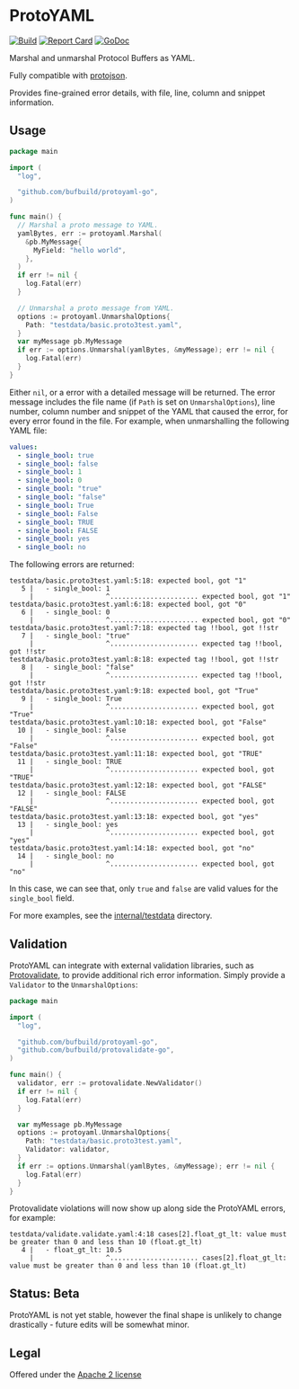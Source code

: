 # ProtoYAML

[![Build](https://github.com/bufbuild/protoyaml-go/actions/workflows/ci.yaml/badge.svg?branch=main)](https://github.com/bufbuild/protoyaml-go/actions/workflows/ci.yaml)
[![Report Card](https://goreportcard.com/badge/github.com/bufbuild/protoyaml-go)](https://goreportcard.com/report/github.com/bufbuild/protoyaml-go)
[![GoDoc](https://pkg.go.dev/badge/github.com/bufbuild/protoyaml-go.svg)](https://pkg.go.dev/github.com/bufbuild/protoyaml-go)

Marshal and unmarshal Protocol Buffers as YAML.

Fully compatible with [protojson](https://github.com/protocolbuffers/protobuf-go/tree/master/encoding/protojson).

Provides fine-grained error details, with file, line, column and snippet information.

## Usage

```go
package main

import (
  "log",

  "github.com/bufbuild/protoyaml-go",
)

func main() {
  // Marshal a proto message to YAML.
  yamlBytes, err := protoyaml.Marshal(
    &pb.MyMessage{
      MyField: "hello world",
    },
  )
  if err != nil {
    log.Fatal(err)
  }

  // Unmarshal a proto message from YAML.
  options := protoyaml.UnmarshalOptions{
    Path: "testdata/basic.proto3test.yaml",
  }
  var myMessage pb.MyMessage
  if err := options.Unmarshal(yamlBytes, &myMessage); err != nil {
    log.Fatal(err)
  }
}
```

Either `nil`, or a error with a detailed message will be returned. The error message includes the file name (if `Path` is set on
`UnmarshalOptions`), line number, column number and snippet of the YAML that caused the error, for
every error found in the file. For example, when unmarshalling the following YAML file:

```yaml
values:
  - single_bool: true
  - single_bool: false
  - single_bool: 1
  - single_bool: 0
  - single_bool: "true"
  - single_bool: "false"
  - single_bool: True
  - single_bool: False
  - single_bool: TRUE
  - single_bool: FALSE
  - single_bool: yes
  - single_bool: no
```

The following errors are returned:

```
testdata/basic.proto3test.yaml:5:18: expected bool, got "1"
   5 |   - single_bool: 1
     |                  ^...................... expected bool, got "1"
testdata/basic.proto3test.yaml:6:18: expected bool, got "0"
   6 |   - single_bool: 0
     |                  ^...................... expected bool, got "0"
testdata/basic.proto3test.yaml:7:18: expected tag !!bool, got !!str
   7 |   - single_bool: "true"
     |                  ^...................... expected tag !!bool, got !!str
testdata/basic.proto3test.yaml:8:18: expected tag !!bool, got !!str
   8 |   - single_bool: "false"
     |                  ^...................... expected tag !!bool, got !!str
testdata/basic.proto3test.yaml:9:18: expected bool, got "True"
   9 |   - single_bool: True
     |                  ^...................... expected bool, got "True"
testdata/basic.proto3test.yaml:10:18: expected bool, got "False"
  10 |   - single_bool: False
     |                  ^...................... expected bool, got "False"
testdata/basic.proto3test.yaml:11:18: expected bool, got "TRUE"
  11 |   - single_bool: TRUE
     |                  ^...................... expected bool, got "TRUE"
testdata/basic.proto3test.yaml:12:18: expected bool, got "FALSE"
  12 |   - single_bool: FALSE
     |                  ^...................... expected bool, got "FALSE"
testdata/basic.proto3test.yaml:13:18: expected bool, got "yes"
  13 |   - single_bool: yes
     |                  ^...................... expected bool, got "yes"
testdata/basic.proto3test.yaml:14:18: expected bool, got "no"
  14 |   - single_bool: no
     |                  ^...................... expected bool, got "no"
```

In this case, we can see that, only `true` and `false` are valid values for the `single_bool` field.

For more examples, see the [internal/testdata](internal/testdata) directory.

## Validation

ProtoYAML can integrate with external validation libraries, such as
[Protovalidate](https://github.com/bufbuild/protovalidate-go), to provide additional rich error
information. Simply provide a `Validator` to the `UnmarshalOptions`:

```go
package main

import (
  "log",

  "github.com/bufbuild/protoyaml-go",
  "github.com/bufbuild/protovalidate-go",
)

func main() {
  validator, err := protovalidate.NewValidator()
  if err != nil {
    log.Fatal(err)
  }

  var myMessage pb.MyMessage
  options := protoyaml.UnmarshalOptions{
    Path: "testdata/basic.proto3test.yaml",
    Validator: validator,
  }
  if err := options.Unmarshal(yamlBytes, &myMessage); err != nil {
    log.Fatal(err)
  }
}
```

Protovalidate violations will now show up along side the ProtoYAML errors, for example:

```
testdata/validate.validate.yaml:4:18 cases[2].float_gt_lt: value must be greater than 0 and less than 10 (float.gt_lt)
   4 |   - float_gt_lt: 10.5
     |                  ^...................... cases[2].float_gt_lt: value must be greater than 0 and less than 10 (float.gt_lt)
```

## Status: Beta

ProtoYAML is not yet stable, however the final shape is unlikely to change drastically - future edits will be somewhat minor.

## Legal

Offered under the [Apache 2 license](https://github.com/bufbuild/protoyaml-go/blob/main/LICENSE)
